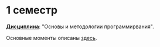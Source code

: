 # 1 семестр
<ins>**Дисциплина**</ins>: "Основы и методологии программирвания". 

Основные моменты описаны [здесь](lab1(introduction)/README.md).